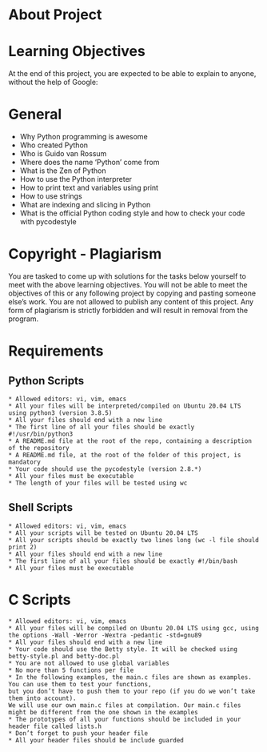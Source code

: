 # About Project
# Learning Objectives
At the end of this project, you are expected to be able to explain to anyone, without the help of Google:

# General
* Why Python programming is awesome
* Who created Python
* Who is Guido van Rossum
* Where does the name ‘Python’ come from
* What is the Zen of Python
* How to use the Python interpreter
* How to print text and variables using print
* How to use strings
* What are indexing and slicing in Python
* What is the official Python coding style and how to check your code with pycodestyle

# Copyright - Plagiarism
You are tasked to come up with solutions for the tasks below yourself to meet with the above learning objectives.
You will not be able to meet the objectives of this or any following project by copying and pasting someone else’s work.
You are not allowed to publish any content of this project.
Any form of plagiarism is strictly forbidden and will result in removal from the program.

# Requirements
## Python Scripts
	* Allowed editors: vi, vim, emacs
	* All your files will be interpreted/compiled on Ubuntu 20.04 LTS using python3 (version 3.8.5)
	* All your files should end with a new line
	* The first line of all your files should be exactly #!/usr/bin/python3
	* A README.md file at the root of the repo, containing a description of the repository
	* A README.md file, at the root of the folder of this project, is mandatory
	* Your code should use the pycodestyle (version 2.8.*)
	* All your files must be executable
	* The length of your files will be tested using wc

## Shell Scripts
	* Allowed editors: vi, vim, emacs
	* All your scripts will be tested on Ubuntu 20.04 LTS
	* All your scripts should be exactly two lines long (wc -l file should print 2)
	* All your files should end with a new line
	* The first line of all your files should be exactly #!/bin/bash
	* All your files must be executable

# C Scripts
	* Allowed editors: vi, vim, emacs
	* All your files will be compiled on Ubuntu 20.04 LTS using gcc, using the options -Wall -Werror -Wextra -pedantic -std=gnu89
	* All your files should end with a new line
	* Your code should use the Betty style. It will be checked using betty-style.pl and betty-doc.pl
	* You are not allowed to use global variables
	* No more than 5 functions per file
	* In the following examples, the main.c files are shown as examples. You can use them to test your functions, 
	but you don’t have to push them to your repo (if you do we won’t take them into account). 
	We will use our own main.c files at compilation. Our main.c files might be different from the one shown in the examples
	* The prototypes of all your functions should be included in your header file called lists.h
	* Don’t forget to push your header file
	* All your header files should be include guarded
